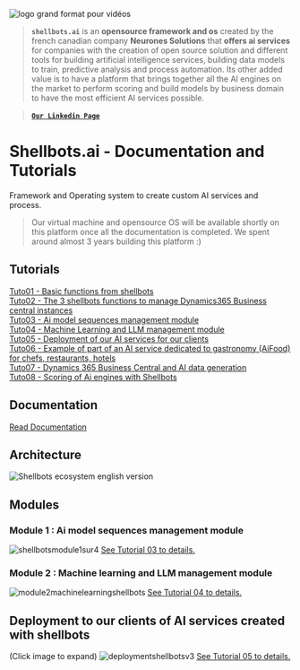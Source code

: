 ![logo grand format pour vidéos](https://github.com/nuage365/Shellbots.ai/assets/102873102/4360ca48-a073-4312-9def-5e81c42ef907)

> **`shellbots.ai`** is an **opensource framework and os** created by the french canadian company **Neurones Solutions** that **offers ai services** for companies with the creation of open source solution and different tools for building artificial intelligence services, building data models to train, predictive analysis and process automation. 
Its other added value is to have a platform that brings together all the AI ​​engines on the market to perform scoring and build models by business domain to have the most efficient AI services possible.

> [**`Our Linkedin Page`**](https://www.linkedin.com/company/neurones-shellbots-ai/) &nbsp;&nbsp;&nbsp; 

# Shellbots.ai - Documentation and Tutorials
Framework and Operating system to create custom AI services and process.   
> Our virtual machine and opensource OS will be available shortly on this platform once all the documentation is completed. We spent around almost 3 years building this platform :)

## Tutorials

[Tuto01 - Basic functions from shellbots](https://github.com/nuage365/Shellbots.ai/blob/main/Tutorials/Tuto01%20-%20Basic%20functions%20from%20shellbots.md)  
[Tuto02 - The 3 shellbots functions to manage Dynamics365 Business central instances](https://github.com/nuage365/Shellbots.ai/blob/main/Tutorials/Tuto02%20-%20The%203%20shellbots%20functions%20to%20manage%20Dynamics365%20Business%20central%20instances.md)   
[Tuto03 - Ai model sequences management module](https://github.com/nuage365/Shellbots.ai/blob/main/Tutorials/Tuto03%20-%20Ai%20model%20sequences%20management%20module.md)   
[Tuto04 - Machine Learning and LLM management module](https://github.com/nuage365/Shellbots.ai/blob/main/Tutorials/Tuto04%20-%20Machine%20Learning%20and%20LLM%20management%20module.md)   
[Tuto05 - Deployment of our AI services for our clients](https://github.com/nuage365/Shellbots.ai/blob/main/Tutorials/Tuto05%20-%20Deployment%20of%20our%20AI%20services%20for%20our%20clients.md)   
[Tuto06 - Example of part of an AI service dedicated to gastronomy (AiFood) for chefs, restaurants, hotels](https://github.com/nuage365/Shellbots.ai/blob/main/Tutorials/Tuto06%20-%20Example%20of%20part%20of%20an%20AI%20service%20dedicated%20to%20gastronomy%20(AiFood)%20for%20chefs%2C%20restaurants%2C%20hotels.md)   
[Tuto07 - Dynamics 365 Business Central and AI data generation](https://github.com/nuage365/Shellbots.ai/blob/main/Tutorials/Tuto07%20-%20Dynamics%20365%20Business%20Central%20and%20AI%20data%20generation.md)   
[Tuto08 - Scoring of Ai engines with Shellbots](https://github.com/nuage365/Shellbots.ai/blob/main/Tutorials/Tuto08%20-%20Scoring%20of%20Ai%20engines%20with%20shellbots.md)   


## Documentation

[Read Documentation](https://github.com/nuage365/Shellbots.ai/tree/main/Documentation)


## Architecture
![Shellbots ecosystem english version](https://github.com/nuage365/Shellbots.ai/assets/102873102/e8d79929-7c2b-4701-88f8-53d266a1a21f)

## Modules
### Module 1 : Ai model sequences management module
![shellbotsmodule1sur4](https://github.com/nuage365/Shellbots.ai/assets/102873102/5c3afdc2-3c65-4d36-b5ee-66a22b1b313f)
[See Tutorial 03 to details.](https://github.com/nuage365/Shellbots.ai/blob/main/Tutorials/Tuto03%20-%20Ai%20model%20sequences%20management%20module.md)

### Module 2 : Machine learning and LLM management module
![module2machinelearningshellbots](https://github.com/nuage365/Shellbots.ai/assets/102873102/edbdda3f-5df4-4b6c-879c-01e1039e08a1)
[See Tutorial 04 to details.](https://github.com/nuage365/Shellbots.ai/blob/main/Tutorials/Tuto04%20-%20Machine%20Learning%20and%20LLM%20management%20module.md)

## Deployment to our clients of AI services created with shellbots 
(Click image to expand)
![deploymentshellbotsv3](https://github.com/nuage365/Shellbots.ai/assets/102873102/5194d9c2-8d4f-4ac0-a759-9f57fa68c58f)
[See Tutorial 05 to details.](https://github.com/nuage365/Shellbots.ai/blob/main/Tutorials/Tuto05%20-%20Deployment%20of%20our%20AI%20services%20for%20our%20clients.md)

